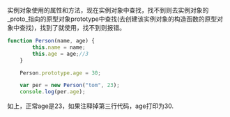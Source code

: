 

实例对象使用的属性和方法，现在实例对象中查找，找不到则去实例对象的_proto_指向的原型对象prototype中查找(去创建该实例对象的构造函数的原型对象中查找)，找到了就使用，找不到则报错。

```javascript
function Person(name, age) {
        this.name = name;
        this.age = age;//3
    }

    Person.prototype.age = 30;

    var per = new Person("tom", 23);
    console.log(per.age);
```

如上，正常age是23，如果注释掉第三行代码，age打印为30.